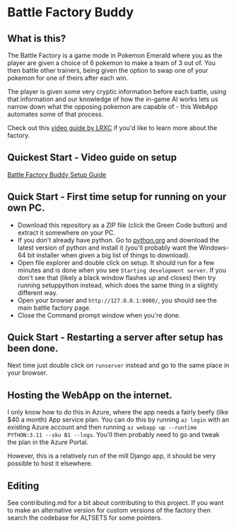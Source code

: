 # Battle Factory Buddy

## What is this?
The Battle Factory is a game mode in Pokemon Emerald where you as the player are given a choice of 6 pokemon to make a team of 3 out of. You then battle other trainers, being given the option to swap one of your pokemon for one of theirs after each win.

The player is given some very cryptic information before each battle, using that information and our knowledge of how the in-game AI works lets us narrow down what the opposing pokemon are capable of - this WebApp automates some of that process.

Check out this <a href="https://youtu.be/kMAyGfeFTOw?si=pB4kvKfc3yH6U0Py">video guide by LRXC</a> if you'd like to learn more about the factory.

## Quickest Start - Video guide on setup
<a href="https://youtu.be/fw08PYYXvaA">Battle Factory Buddy Setup Guide<a>

## Quick Start - First time setup for running on your own PC.
* Download this repository as a ZIP file (click the Green Code button) and extract it somewhere on your PC.
* If you don't already have python. Go to <a href="https://www.python.org/downloads/">python.org<a> and download the latest version of python and install it (you'll probably want the Windows-64 bit installer when given a big list of things to download).
* Open file explorer and double click on setup. It should run for a few minutes and is done when you see `Starting development server`. If you don't see that (likely a black window flashes up and closes) then try running setuppython instead, which does the same thing in a slightly different way.
* Open your browser and `http://127.0.0.1:8000/`, you should see the main battle factory page.
* Close the Command prompt window when you're done.
 
## Quick Start - Restarting a server after setup has been done.
Next time just double click on `runserver` instead and go to the same place in your browser.

## Hosting the WebApp on the internet.
I only know how to do this in Azure, where the app needs a fairly beefy (like $40 a month) App service plan. You can do this by running `az login` with an existing Azure account and then running `az webapp up --runtime PYTHON:3.11 --sku B1 --logs`. You'll then probably need to go and tweak the plan in the Azure Portal.

However, this is a relatively run of the mill Django app, it should be very possible to host it elsewhere.

## Editing
See contributing.md for a bit about contributing to this project.
If you want to make an alternative version for custom versions of the factory then search the codebase for ALTSETS for some pointers.
